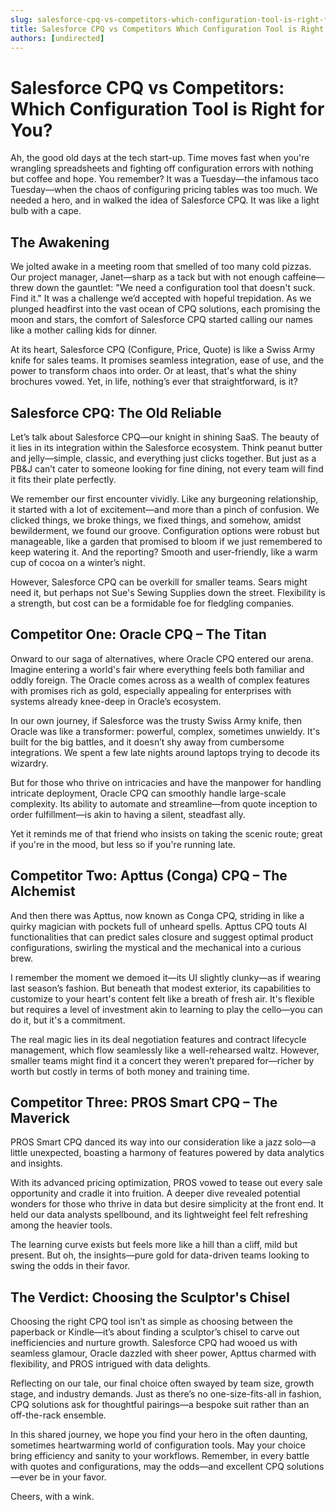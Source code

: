 ```yaml
---
slug: salesforce-cpq-vs-competitors-which-configuration-tool-is-right-for-you
title: Salesforce CPQ vs Competitors Which Configuration Tool is Right for You
authors: [undirected]
---
```



# Salesforce CPQ vs Competitors: Which Configuration Tool is Right for You?

Ah, the good old days at the tech start-up. Time moves fast when you're wrangling spreadsheets and fighting off configuration errors with nothing but coffee and hope. You remember? It was a Tuesday—the infamous taco Tuesday—when the chaos of configuring pricing tables was too much. We needed a hero, and in walked the idea of Salesforce CPQ. It was like a light bulb with a cape.

## The Awakening

We jolted awake in a meeting room that smelled of too many cold pizzas. Our project manager, Janet—sharp as a tack but with not enough caffeine—threw down the gauntlet: "We need a configuration tool that doesn't suck. Find it." It was a challenge we’d accepted with hopeful trepidation. As we plunged headfirst into the vast ocean of CPQ solutions, each promising the moon and stars, the comfort of Salesforce CPQ started calling our names like a mother calling kids for dinner.

At its heart, Salesforce CPQ (Configure, Price, Quote) is like a Swiss Army knife for sales teams. It promises seamless integration, ease of use, and the power to transform chaos into order. Or at least, that's what the shiny brochures vowed. Yet, in life, nothing’s ever that straightforward, is it?

## Salesforce CPQ: The Old Reliable

Let’s talk about Salesforce CPQ—our knight in shining SaaS. The beauty of it lies in its integration within the Salesforce ecosystem. Think peanut butter and jelly—simple, classic, and everything just clicks together. But just as a PB&J can’t cater to someone looking for fine dining, not every team will find it fits their plate perfectly. 

We remember our first encounter vividly. Like any burgeoning relationship, it started with a lot of excitement—and more than a pinch of confusion. We clicked things, we broke things, we fixed things, and somehow, amidst bewilderment, we found our groove. Configuration options were robust but manageable, like a garden that promised to bloom if we just remembered to keep watering it. And the reporting? Smooth and user-friendly, like a warm cup of cocoa on a winter’s night.

However, Salesforce CPQ can be overkill for smaller teams. Sears might need it, but perhaps not Sue's Sewing Supplies down the street. Flexibility is a strength, but cost can be a formidable foe for fledgling companies.

## Competitor One: Oracle CPQ – The Titan

Onward to our saga of alternatives, where Oracle CPQ entered our arena. Imagine entering a world's fair where everything feels both familiar and oddly foreign. The Oracle comes across as a wealth of complex features with promises rich as gold, especially appealing for enterprises with systems already knee-deep in Oracle’s ecosystem. 

In our own journey, if Salesforce was the trusty Swiss Army knife, then Oracle was like a transformer: powerful, complex, sometimes unwieldy. It's built for the big battles, and it doesn’t shy away from cumbersome integrations. We spent a few late nights around laptops trying to decode its wizardry.

But for those who thrive on intricacies and have the manpower for handling intricate deployment, Oracle CPQ can smoothly handle large-scale complexity. Its ability to automate and streamline—from quote inception to order fulfillment—is akin to having a silent, steadfast ally. 

Yet it reminds me of that friend who insists on taking the scenic route; great if you're in the mood, but less so if you're running late.

## Competitor Two: Apttus (Conga) CPQ – The Alchemist

And then there was Apttus, now known as Conga CPQ, striding in like a quirky magician with pockets full of unheard spells. Apttus CPQ touts AI functionalities that can predict sales closure and suggest optimal product configurations, swirling the mystical and the mechanical into a curious brew. 

I remember the moment we demoed it—its UI slightly clunky—as if wearing last season’s fashion. But beneath that modest exterior, its capabilities to customize to your heart's content felt like a breath of fresh air. It's flexible but requires a level of investment akin to learning to play the cello—you can do it, but it's a commitment.

The real magic lies in its deal negotiation features and contract lifecycle management, which flow seamlessly like a well-rehearsed waltz. However, smaller teams might find it a concert they weren’t prepared for—richer by worth but costly in terms of both money and training time.

## Competitor Three: PROS Smart CPQ – The Maverick

PROS Smart CPQ danced its way into our consideration like a jazz solo—a little unexpected, boasting a harmony of features powered by data analytics and insights. 

With its advanced pricing optimization, PROS vowed to tease out every sale opportunity and cradle it into fruition. A deeper dive revealed potential wonders for those who thrive in data but desire simplicity at the front end. It held our data analysts spellbound, and its lightweight feel felt refreshing among the heavier tools.

The learning curve exists but feels more like a hill than a cliff, mild but present. But oh, the insights—pure gold for data-driven teams looking to swing the odds in their favor.

## The Verdict: Choosing the Sculptor's Chisel

Choosing the right CPQ tool isn’t as simple as choosing between the paperback or Kindle—it’s about finding a sculptor’s chisel to carve out inefficiencies and nurture growth. Salesforce CPQ had wooed us with seamless glamour, Oracle dazzled with sheer power, Apttus charmed with flexibility, and PROS intrigued with data delights. 

Reflecting on our tale, our final choice often swayed by team size, growth stage, and industry demands. Just as there’s no one-size-fits-all in fashion, CPQ solutions ask for thoughtful pairings—a bespoke suit rather than an off-the-rack ensemble.

In this shared journey, we hope you find your hero in the often daunting, sometimes heartwarming world of configuration tools. May your choice bring efficiency and sanity to your workflows. Remember, in every battle with quotes and configurations, may the odds—and excellent CPQ solutions—ever be in your favor. 

Cheers, with a wink.